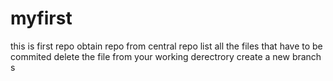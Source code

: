 # myfirst
this is first repo
obtain repo from central repo
list all the files that have to be commited
delete the file from your working derectrory
create a new branch
s
